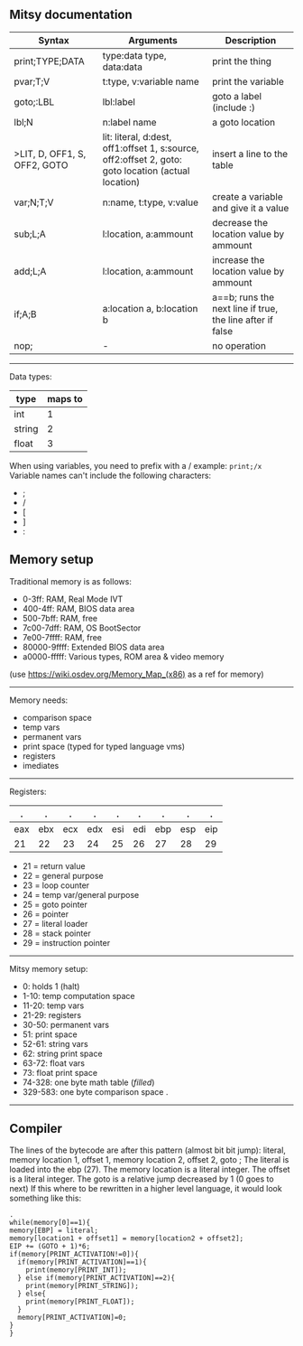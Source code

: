 ## Mitsy documentation

| Syntax | Arguments | Description |
| ----------- | ----------- | ----------- |
| print;TYPE;DATA | type:data type, data:data | print the thing |
| pvar;T;V | t:type, v:variable name | print the variable |
| goto;:LBL | lbl:label |  goto a label (include :) |
| lbl;N | n:label name | a goto location |
| >LIT, D, OFF1, S, OFF2, GOTO | lit: literal, d:dest, off1:offset 1, s:source, off2:offset 2, goto: goto location (actual location) | insert a line to the table |
| var;N;T;V | n:name, t:type, v:value | create a variable and give it a value |
| sub;L;A | l:location, a:ammount | decrease the location value by ammount |
| add;L;A | l:location, a:ammount | increase the location value by ammount |
| if;A;B | a:location a, b:location b | a==b; runs the next line if true, the line after if false |
| nop; | - | no operation |


---

Data types:

| type   | maps to | 
| ----------- | ----------- | 
| int | 1 | 
| string | 2 |
| float | 3 |


When using variables, you need to prefix with a /
example:
`
print;/x
`
Variable names can't include the following characters:
 - ;
 - /
 - [
 - ]
 - :

## Memory setup

Traditional memory is as follows:
 - 0-3ff: RAM, Real Mode IVT
 - 400-4ff: RAM, BIOS data area
 - 500-7bff: RAM, free
 - 7c00-7dff: RAM, OS BootSector
 - 7e00-7ffff: RAM, free
 - 80000-9ffff: Extended BIOS data area
 - a0000-fffff: Various types, ROM area & video memory

(use https://wiki.osdev.org/Memory_Map_(x86) as a ref for memory)

---
Memory needs:
 - comparison space
 - temp vars
 - permanent vars
 - print space (typed for typed language vms)
 - registers
 - imediates

---
Registers:

| . | . | . | . | . | . | . | . | . |
| ----------- | ----------- | ----------- | ----------- | ----------- | ----------- | ----------- | ----------- | ----------- |
| eax | ebx | ecx | edx | esi | edi | ebp | esp | eip |
| 21 | 22 | 23 | 24 | 25 | 26 | 27 | 28 | 29 |
 - 21 = return value
 - 22 = general purpose
 - 23 = loop counter
 - 24 = temp var/general purpose
 - 25 = goto pointer
 - 26 = pointer
 - 27 = literal loader
 - 28 = stack pointer
 - 29 = instruction pointer

---
Mitsy memory setup:
 - 0: holds 1 (halt)
 - 1-10: temp computation space
 - 11-20: temp vars
 - 21-29: registers
 - 30-50: permanent vars
 - 51: print space
 - 52-61: string vars
 - 62: string print space
 - 63-72: float vars
 - 73: float print space
 - 74-328: one byte math table (*filled*)
 - 329-583: one byte comparison space
.
 ---
 ## Compiler
 The lines of the bytecode are after this pattern (almost bit bit jump):
 literal, memory location 1, offset 1, memory location 2, offset 2, goto ;
 The literal is loaded into the ebp (27).
 The memory location is a literal integer.
 The offset is a literal integer.
 The goto is a relative jump decreased by 1 (0 goes to next)
 If this where to be rewritten in a higher level language, it would look something like this:
 ```
 .
 while(memory[0]==1){
 memory[EBP] = literal;
 memory[location1 + offset1] = memory[location2 + offset2];
 EIP += (GOTO + 1)*6;
 if(memory[PRINT_ACTIVATION!=0]){
   if(memory[PRINT_ACTIVATION]==1){
     print(memory[PRINT_INT]);
   } else if(memory[PRINT_ACTIVATION]==2){
     print(memory[PRINT_STRING]);
   } else{
     print(memory[PRINT_FLOAT]);
   }
   memory[PRINT_ACTIVATION]=0;
 }
 }
 ```
